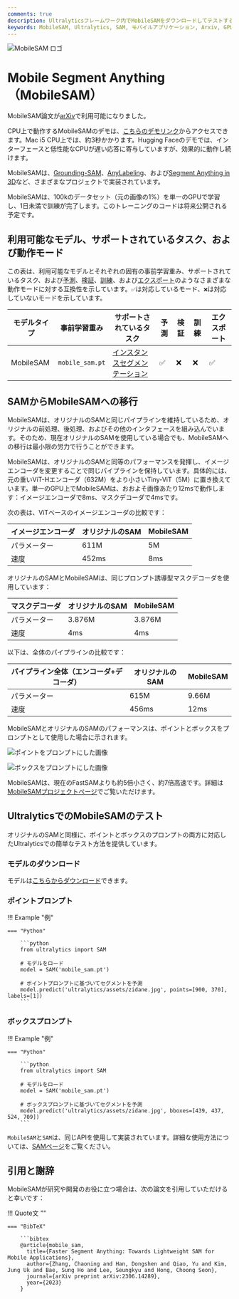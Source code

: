 ```yaml
---
comments: true
description: Ultralyticsフレームワーク内でMobileSAMをダウンロードしてテストする方法、MobileSAMの実装、オリジナルのSAMとの比較について詳しく知ることができます。今日からモバイルアプリケーションを改善しましょう。
keywords: MobileSAM, Ultralytics, SAM, モバイルアプリケーション, Arxiv, GPU, API, 画像エンコーダ, マスクデコーダ, モデルのダウンロード, テスト方法
---
```


![MobileSAM ロゴ](https://github.com/ChaoningZhang/MobileSAM/blob/master/assets/logo2.png?raw=true)

# Mobile Segment Anything（MobileSAM）

MobileSAM論文が[arXiv](https://arxiv.org/pdf/2306.14289.pdf)で利用可能になりました。

CPU上で動作するMobileSAMのデモは、[こちらのデモリンク](https://huggingface.co/spaces/dhkim2810/MobileSAM)からアクセスできます。Mac i5 CPU上では、約3秒かかります。Hugging Faceのデモでは、インターフェースと低性能なCPUが遅い応答に寄与していますが、効果的に動作し続けます。

MobileSAMは、[Grounding-SAM](https://github.com/IDEA-Research/Grounded-Segment-Anything)、[AnyLabeling](https://github.com/vietanhdev/anylabeling)、および[Segment Anything in 3D](https://github.com/Jumpat/SegmentAnythingin3D)など、さまざまなプロジェクトで実装されています。

MobileSAMは、100kのデータセット（元の画像の1%）を単一のGPUで学習し、1日未満で訓練が完了します。このトレーニングのコードは将来公開される予定です。

## 利用可能なモデル、サポートされているタスク、および動作モード

この表は、利用可能なモデルとそれぞれの固有の事前学習重み、サポートされているタスク、および[予測](../modes/predict.md)、[検証](../modes/val.md)、[訓練](../modes/train.md)、および[エクスポート](../modes/export.md)のようなさまざまな動作モードに対する互換性を示しています。`✅`は対応しているモード、`❌`は対応していないモードを示しています。

| モデルタイプ    | 事前学習重み          | サポートされているタスク                           | 予測 | 検証 | 訓練 | エクスポート |
|-----------|-----------------|----------------------------------------|----|----|----|--------|
| MobileSAM | `mobile_sam.pt` | [インスタンスセグメンテーション](../tasks/segment.md) | ✅  | ❌  | ❌  | ✅      |

## SAMからMobileSAMへの移行

MobileSAMは、オリジナルのSAMと同じパイプラインを維持しているため、オリジナルの前処理、後処理、およびその他のインタフェースを組み込んでいます。そのため、現在オリジナルのSAMを使用している場合でも、MobileSAMへの移行は最小限の労力で行うことができます。

MobileSAMは、オリジナルのSAMと同等のパフォーマンスを発揮し、イメージエンコーダを変更することで同じパイプラインを保持しています。具体的には、元の重いViT-Hエンコーダ（632M）をより小さいTiny-ViT（5M）に置き換えています。単一のGPU上でMobileSAMは、おおよそ画像あたり12msで動作します：イメージエンコーダで8ms、マスクデコーダで4msです。

次の表は、ViTベースのイメージエンコーダの比較です：

| イメージエンコーダ | オリジナルのSAM | MobileSAM |
|-----------|-----------|-----------|
| パラメーター    | 611M      | 5M        |
| 速度        | 452ms     | 8ms       |

オリジナルのSAMとMobileSAMは、同じプロンプト誘導型マスクデコーダを使用しています：

| マスクデコーダ | オリジナルのSAM | MobileSAM |
|---------|-----------|-----------|
| パラメーター  | 3.876M    | 3.876M    |
| 速度      | 4ms       | 4ms       |

以下は、全体のパイプラインの比較です：

| パイプライン全体（エンコーダ+デコーダ） | オリジナルのSAM | MobileSAM |
|----------------------|-----------|-----------|
| パラメーター               | 615M      | 9.66M     |
| 速度                   | 456ms     | 12ms      |

MobileSAMとオリジナルのSAMのパフォーマンスは、ポイントとボックスをプロンプトとして使用した場合に示されます。

![ポイントをプロンプトにした画像](https://raw.githubusercontent.com/ChaoningZhang/MobileSAM/master/assets/mask_box.jpg?raw=true)

![ボックスをプロンプトにした画像](https://raw.githubusercontent.com/ChaoningZhang/MobileSAM/master/assets/mask_box.jpg?raw=true)

MobileSAMは、現在のFastSAMよりも約5倍小さく、約7倍高速です。詳細は[MobileSAMプロジェクトページ](https://github.com/ChaoningZhang/MobileSAM)でご覧いただけます。

## UltralyticsでのMobileSAMのテスト

オリジナルのSAMと同様に、ポイントとボックスのプロンプトの両方に対応したUltralyticsでの簡単なテスト方法を提供しています。

### モデルのダウンロード

モデルは[こちらからダウンロード](https://github.com/ChaoningZhang/MobileSAM/blob/master/weights/mobile_sam.pt)できます。

### ポイントプロンプト

!!! Example "例"

    === "Python"

        ```python
        from ultralytics import SAM

        # モデルをロード
        model = SAM('mobile_sam.pt')

        # ポイントプロンプトに基づいてセグメントを予測
        model.predict('ultralytics/assets/zidane.jpg', points=[900, 370], labels=[1])
        ```

### ボックスプロンプト

!!! Example "例"

    === "Python"

        ```python
        from ultralytics import SAM

        # モデルをロード
        model = SAM('mobile_sam.pt')

        # ボックスプロンプトに基づいてセグメントを予測
        model.predict('ultralytics/assets/zidane.jpg', bboxes=[439, 437, 524, 709])
        ```

`MobileSAM`と`SAM`は、同じAPIを使用して実装されています。詳細な使用方法については、[SAMページ](sam.md)をご覧ください。

## 引用と謝辞

MobileSAMが研究や開発のお役に立つ場合は、次の論文を引用していただけると幸いです：

!!! Quote文 ""

    === "BibTeX"

        ```bibtex
        @article{mobile_sam,
          title={Faster Segment Anything: Towards Lightweight SAM for Mobile Applications},
          author={Zhang, Chaoning and Han, Dongshen and Qiao, Yu and Kim, Jung Uk and Bae, Sung Ho and Lee, Seungkyu and Hong, Choong Seon},
          journal={arXiv preprint arXiv:2306.14289},
          year={2023}
        }
